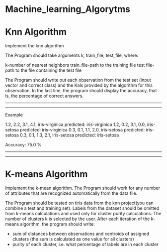 # Machine_learning_Algorytms

# Knn Algorithm

Implement the knn algorithm

The Program should take arguments k, train_file, test_file, where:

k-number of nearest neighbors
train_file-path to the training file
test file-path to the file containing the test file

The Program should write out each observation from the test set (input vector and correct class) and the Kals provided by the algorithm for this observation.
In the last line, the program should display the accuracy, that is, the percentage of correct answers.

-------------------------
-------------------------

Example

1.2, 2.2, 3.1, 4.1, iris-virginica predicted: iris-virginica
1.2, 0.2, 3.1, 0.0, iris-setosa predicted: iris-virginica
0.3, 0.1, 1.1, 2.0, iris-setosa predicted: iris-setosa
0.3, 0.1, 1.3, 2.1, iris-setosa predicted: iris-setosa

Accuracy: 75.0 %

--------------------------------
--------------------------------

# K-means Algorithm

Implement the k-mean algorithm.
The Program should work for any number of attributes that are recognized automatically from the data file.

The Program should be tested on tiris data from the knn project(you can combine a test and training set). Labels from the dataset should be omitted from k-means calculations and used only for cluster purity calculations.
The number of clusters k is selected by the user.
After each iteration of the k-means algorithm, the program should write:
- sum of distances between observations and centroids of assigned clusters (the sum is calculated as one value for all clusters)
- purity of each cluster, i.e. what percentage of labels are in each cluster

